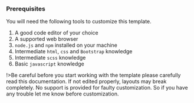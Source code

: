 ### Prerequisites

You will need the following tools to customize this template.

1. A good code editor of your choice
2. A supported web browser
3. `node.js` and `npm` installed on your machine
4. Intermediate `html`, `css` and `Bootstrap` knowledge
5. Intermediate `scss` knowledge
6. Basic `javascript` knowledge


!>Be careful before you start working with the template please carefully read this documentation. If not edited properly, layouts may break completely. No support is provided for faulty customization. So if you have any trouble let me know before customization.


